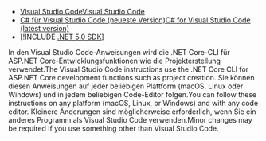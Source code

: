 * [<span data-ttu-id="e034c-101">Visual Studio Code</span><span class="sxs-lookup"><span data-stu-id="e034c-101">Visual Studio Code</span></span>](https://code.visualstudio.com/download)
* [<span data-ttu-id="e034c-102">C# für Visual Studio Code (neueste Version)</span><span class="sxs-lookup"><span data-stu-id="e034c-102">C# for Visual Studio Code (latest version)</span></span>](https://marketplace.visualstudio.com/items?itemName=ms-dotnettools.csharp)
* [!INCLUDE [.NET 5.0 SDK](~/includes/5.0-SDK.md)]

<span data-ttu-id="e034c-103">In den Visual Studio Code-Anweisungen wird die .NET Core-CLI für ASP.NET Core-Entwicklungsfunktionen wie die Projekterstellung verwendet.</span><span class="sxs-lookup"><span data-stu-id="e034c-103">The Visual Studio Code instructions use the .NET Core CLI for ASP.NET Core development functions such as project creation.</span></span> <span data-ttu-id="e034c-104">Sie können diesen Anweisungen auf jeder beliebigen Plattform (macOS, Linux oder Windows) und in jedem beliebigen Code-Editor folgen.</span><span class="sxs-lookup"><span data-stu-id="e034c-104">You can follow these instructions on any platform (macOS, Linux, or Windows) and with any code editor.</span></span> <span data-ttu-id="e034c-105">Kleinere Änderungen sind möglicherweise erforderlich, wenn Sie ein anderes Programm als Visual Studio Code verwenden.</span><span class="sxs-lookup"><span data-stu-id="e034c-105">Minor changes may be required if you use something other than Visual Studio Code.</span></span>
